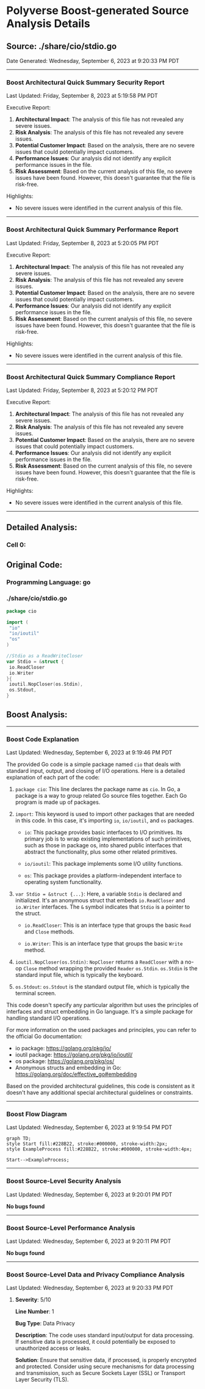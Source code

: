 # Polyverse Boost-generated Source Analysis Details

## Source: ./share/cio/stdio.go
Date Generated: Wednesday, September 6, 2023 at 9:20:33 PM PDT



---

### Boost Architectural Quick Summary Security Report

Last Updated: Friday, September 8, 2023 at 5:19:58 PM PDT


Executive Report:

1. **Architectural Impact**: The analysis of this file has not revealed any severe issues.
2. **Risk Analysis**: The analysis of this file has not revealed any severe issues.
3. **Potential Customer Impact**: Based on the analysis, there are no severe issues that could potentially impact customers.
4. **Performance Issues**: Our analysis did not identify any explicit performance issues in the file.
5. **Risk Assessment**: Based on the current analysis of this file, no severe issues have been found. However, this doesn't guarantee that the file is risk-free.

Highlights:

- No severe issues were identified in the current analysis of this file.



---

### Boost Architectural Quick Summary Performance Report

Last Updated: Friday, September 8, 2023 at 5:20:05 PM PDT


Executive Report:

1. **Architectural Impact**: The analysis of this file has not revealed any severe issues.
2. **Risk Analysis**: The analysis of this file has not revealed any severe issues.
3. **Potential Customer Impact**: Based on the analysis, there are no severe issues that could potentially impact customers.
4. **Performance Issues**: Our analysis did not identify any explicit performance issues in the file.
5. **Risk Assessment**: Based on the current analysis of this file, no severe issues have been found. However, this doesn't guarantee that the file is risk-free.

Highlights:

- No severe issues were identified in the current analysis of this file.



---

### Boost Architectural Quick Summary Compliance Report

Last Updated: Friday, September 8, 2023 at 5:20:12 PM PDT


Executive Report:

1. **Architectural Impact**: The analysis of this file has not revealed any severe issues.
2. **Risk Analysis**: The analysis of this file has not revealed any severe issues.
3. **Potential Customer Impact**: Based on the analysis, there are no severe issues that could potentially impact customers.
4. **Performance Issues**: Our analysis did not identify any explicit performance issues in the file.
5. **Risk Assessment**: Based on the current analysis of this file, no severe issues have been found. However, this doesn't guarantee that the file is risk-free.

Highlights:

- No severe issues were identified in the current analysis of this file.

---
## Detailed Analysis:

### Cell 0:
## Original Code:

### Programming Language: go
### ./share/cio/stdio.go 

```go
package cio

import (
 "io"
 "io/ioutil"
 "os"
)

//Stdio as a ReadWriteCloser
var Stdio = &struct {
 io.ReadCloser
 io.Writer
}{
 ioutil.NopCloser(os.Stdin),
 os.Stdout,
}

```
## Boost Analysis:



---

### Boost Code Explanation

Last Updated: Wednesday, September 6, 2023 at 9:19:46 PM PDT

The provided Go code is a simple package named `cio` that deals with standard input, output, and closing of I/O operations. Here is a detailed explanation of each part of the code:

1. `package cio`: This line declares the package name as `cio`. In Go, a package is a way to group related Go source files together. Each Go program is made up of packages.

2. `import`: This keyword is used to import other packages that are needed in this code. In this case, it's importing `io`, `io/ioutil`, and `os` packages.

    - `io`: This package provides basic interfaces to I/O primitives. Its primary job is to wrap existing implementations of such primitives, such as those in package os, into shared public interfaces that abstract the functionality, plus some other related primitives.

    - `io/ioutil`: This package implements some I/O utility functions.

    - `os`: This package provides a platform-independent interface to operating system functionality.

3. `var Stdio = &struct {...}`: Here, a variable `Stdio` is declared and initialized. It's an anonymous struct that embeds `io.ReadCloser` and `io.Writer` interfaces. The `&` symbol indicates that `Stdio` is a pointer to the struct.

    - `io.ReadCloser`: This is an interface type that groups the basic `Read` and `Close` methods. 

    - `io.Writer`: This is an interface type that groups the basic `Write` method. 

4. `ioutil.NopCloser(os.Stdin)`: `NopCloser` returns a `ReadCloser` with a no-op `Close` method wrapping the provided `Reader` `os.Stdin`. `os.Stdin` is the standard input file, which is typically the keyboard.

5. `os.Stdout`: `os.Stdout` is the standard output file, which is typically the terminal screen.

This code doesn't specify any particular algorithm but uses the principles of interfaces and struct embedding in Go language. It's a simple package for handling standard I/O operations.

For more information on the used packages and principles, you can refer to the official Go documentation:

- io package: https://golang.org/pkg/io/
- ioutil package: https://golang.org/pkg/io/ioutil/
- os package: https://golang.org/pkg/os/
- Anonymous structs and embedding in Go: https://golang.org/doc/effective_go#embedding

Based on the provided architectural guidelines, this code is consistent as it doesn't have any additional special architectural guidelines or constraints.



---

### Boost Flow Diagram

Last Updated: Wednesday, September 6, 2023 at 9:19:54 PM PDT

```mermaid
graph TD;
style Start fill:#228B22, stroke:#000000, stroke-width:2px;
style ExampleProcess fill:#228B22, stroke:#000000, stroke-width:4px;

Start-->ExampleProcess;
```




---

### Boost Source-Level Security Analysis

Last Updated: Wednesday, September 6, 2023 at 9:20:01 PM PDT

**No bugs found**



---

### Boost Source-Level Performance Analysis

Last Updated: Wednesday, September 6, 2023 at 9:20:11 PM PDT

**No bugs found**



---

### Boost Source-Level Data and Privacy Compliance Analysis

Last Updated: Wednesday, September 6, 2023 at 9:20:33 PM PDT

1. **Severity**: 5/10

   **Line Number**: 1

   **Bug Type**: Data Privacy

   **Description**: The code uses standard input/output for data processing. If sensitive data is processed, it could potentially be exposed to unauthorized access or leaks.

   **Solution**: Ensure that sensitive data, if processed, is properly encrypted and protected. Consider using secure mechanisms for data processing and transmission, such as Secure Sockets Layer (SSL) or Transport Layer Security (TLS).




